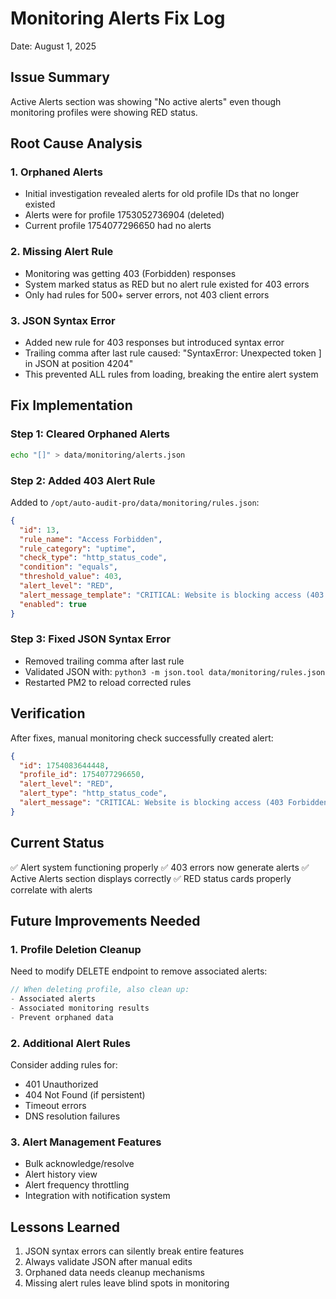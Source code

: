 # Monitoring Alerts Fix Log
Date: August 1, 2025

## Issue Summary
Active Alerts section was showing "No active alerts" even though monitoring profiles were showing RED status.

## Root Cause Analysis

### 1. Orphaned Alerts
- Initial investigation revealed alerts for old profile IDs that no longer existed
- Alerts were for profile 1753052736904 (deleted)
- Current profile 1754077296650 had no alerts

### 2. Missing Alert Rule
- Monitoring was getting 403 (Forbidden) responses
- System marked status as RED but no alert rule existed for 403 errors
- Only had rules for 500+ server errors, not 403 client errors

### 3. JSON Syntax Error
- Added new rule for 403 responses but introduced syntax error
- Trailing comma after last rule caused: "SyntaxError: Unexpected token ] in JSON at position 4204"
- This prevented ALL rules from loading, breaking the entire alert system

## Fix Implementation

### Step 1: Cleared Orphaned Alerts
```bash
echo "[]" > data/monitoring/alerts.json
```

### Step 2: Added 403 Alert Rule
Added to `/opt/auto-audit-pro/data/monitoring/rules.json`:
```json
{
  "id": 13,
  "rule_name": "Access Forbidden",
  "rule_category": "uptime",
  "check_type": "http_status_code",
  "condition": "equals",
  "threshold_value": 403,
  "alert_level": "RED",
  "alert_message_template": "CRITICAL: Website is blocking access (403 Forbidden) - visitors cannot reach the site!",
  "enabled": true
}
```

### Step 3: Fixed JSON Syntax Error
- Removed trailing comma after last rule
- Validated JSON with: `python3 -m json.tool data/monitoring/rules.json`
- Restarted PM2 to reload corrected rules

## Verification
After fixes, manual monitoring check successfully created alert:
```json
{
  "id": 1754083644448,
  "profile_id": 1754077296650,
  "alert_level": "RED",
  "alert_type": "http_status_code",
  "alert_message": "CRITICAL: Website is blocking access (403 Forbidden) - visitors cannot reach the site!"
}
```

## Current Status
✅ Alert system functioning properly
✅ 403 errors now generate alerts
✅ Active Alerts section displays correctly
✅ RED status cards properly correlate with alerts

## Future Improvements Needed

### 1. Profile Deletion Cleanup
Need to modify DELETE endpoint to remove associated alerts:
```javascript
// When deleting profile, also clean up:
- Associated alerts
- Associated monitoring results
- Prevent orphaned data
```

### 2. Additional Alert Rules
Consider adding rules for:
- 401 Unauthorized
- 404 Not Found (if persistent)
- Timeout errors
- DNS resolution failures

### 3. Alert Management Features
- Bulk acknowledge/resolve
- Alert history view
- Alert frequency throttling
- Integration with notification system

## Lessons Learned
1. JSON syntax errors can silently break entire features
2. Always validate JSON after manual edits
3. Orphaned data needs cleanup mechanisms
4. Missing alert rules leave blind spots in monitoring